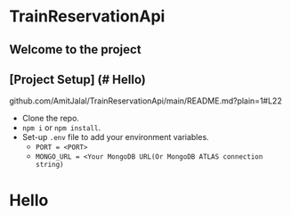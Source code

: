 # TrainReservationApi
## Welcome to the project

## [Project Setup] (# Hello)
github.com/AmitJalal/TrainReservationApi/main/README.md?plain=1#L22
- Clone the repo.
- `npm i` or `npm install`.
- Set-up `.env` file to add your environment variables.
    - `PORT = <PORT>`
    -  `MONGO_URL = <Your MongoDB URL(Or MongoDB ATLAS connection string) `











# Hello